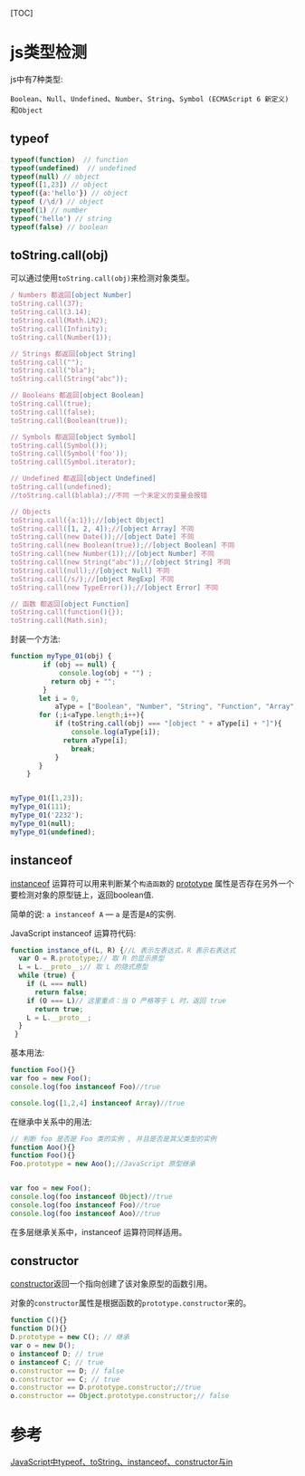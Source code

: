 [TOC]

# js类型检测

js中有7种类型:

`Boolean`、`Null`、`Undefined`、`Number`、`String`、`Symbol (ECMAScript 6 新定义)`和`Object`

## typeof

```js
typeof(function)  // function
typeof(undefined)  // undefined
typeof(null) // object
typeof([1,23]) // object
typeof({a:'hello'}) // object
typeof (/\d/) // object
typeof(1) // number
typeof('hello') // string
typeof(false) // boolean

```



## toString.call(obj)

可以通过使用`toString.call(obj)`来检测对象类型。

```js
/ Numbers 都返回[object Number]
toString.call(37);
toString.call(3.14);
toString.call(Math.LN2);
toString.call(Infinity);
toString.call(Number(1));

// Strings 都返回[object String]
toString.call("");
toString.call("bla");
toString.call(String("abc"));

// Booleans 都返回[object Boolean]
toString.call(true);
toString.call(false);
toString.call(Boolean(true));

// Symbols 都返回[object Symbol]
toString.call(Symbol());
toString.call(Symbol('foo'));
toString.call(Symbol.iterator);

// Undefined 都返回[object Undefined]
toString.call(undefined);
//toString.call(blabla);//不同 一个未定义的变量会报错

// Objects
toString.call({a:1});//[object Object]
toString.call([1, 2, 4]);//[object Array] 不同
toString.call(new Date());//[object Date] 不同
toString.call(new Boolean(true));//[object Boolean] 不同
toString.call(new Number(1));//[object Number] 不同
toString.call(new String("abc"));//[object String] 不同
toString.call(null);//[object Null] 不同
toString.call(/s/);//[object RegExp] 不同
toString.call(new TypeError());//[object Error] 不同

// 函数 都返回[object Function]
toString.call(function(){});
toString.call(Math.sin);
```

封装一个方法:

```js
function myType_01(obj) {
        if (obj == null) {
            console.log(obj + "") ;
          return obj + "";
        }
       let i = 0,
           aType = ["Boolean", "Number", "String", "Function", "Array", "Date", "RegExp", "Object", "Error", "Symbol"];
       for (;i<aType.length;i++){
           if (toString.call(obj) === "[object " + aType[i] + "]"){
               console.log(aType[i]);
             return aType[i];
               break;
           }
       }
    }


myType_01([1,23]);
myType_01(111);
myType_01('2232');
myType_01(null);
myType_01(undefined);

```

## instanceof

[instanceof](https://developer.mozilla.org/zh-CN/docs/Web/JavaScript/Reference/Operators/instanceof) 运算符可以用来判断某个`构造函数`的 [prototype](https://developer.mozilla.org/zh-CN/docs/Web/JavaScript/Reference/Global_Objects/Object/prototype) 属性是否存在另外一个要检测对象的原型链上，返回boolean值. 

简单的说: `a instanceof A` — `a` 是否是`A`的实例.

JavaScript instanceof 运算符代码:

```js
function instance_of(L, R) {//L 表示左表达式，R 表示右表达式
  var O = R.prototype;// 取 R 的显示原型
  L = L.__proto__;// 取 L 的隐式原型
  while (true) { 
    if (L === null) 
      return false; 
    if (O === L)// 这里重点：当 O 严格等于 L 时，返回 true 
      return true; 
    L = L.__proto__; 
  } 
 }
```

基本用法:

```js
function Foo(){} 
var foo = new Foo(); 
console.log(foo instanceof Foo)//true

console.log([1,2,4] instanceof Array)//true
```

在继承中关系中的用法:

```js
// 判断 foo 是否是 Foo 类的实例 , 并且是否是其父类型的实例
function Aoo(){} 
function Foo(){} 
Foo.prototype = new Aoo();//JavaScript 原型继承


var foo = new Foo(); 
console.log(foo instanceof Object)//true 
console.log(foo instanceof Foo)//true 
console.log(foo instanceof Aoo)//true
```

在多层继承关系中，instanceof 运算符同样适用。



## constructor

[constructor](https://developer.mozilla.org/zh-CN/docs/Web/JavaScript/Reference/Global_Objects/Object/constructor)返回一个指向创建了该对象原型的函数引用。

对象的`constructor`属性是根据函数的`prototype.constructor`来的。

```js
function C(){} 
function D(){} 
D.prototype = new C(); // 继承
var o = new D();
o instanceof D; // true
o instanceof C; // true
o.constructor == D; // false
o.constructor == C; // true
o.constructor == D.prototype.constructor;//true
o.constructor == Object.prototype.constructor;// false
```

# 参考

[JavaScript中typeof、toString、instanceof、constructor与in](http://www.cnblogs.com/strick/p/4979949.html)







